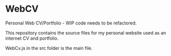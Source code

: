 # WebCV
Personal Web CV/Portfolio - WIP code needs to be refactored.

This repository contains the source files for my personal website used as an internet CV and portfolio.

WebCv.js in the src folder is the main file.
